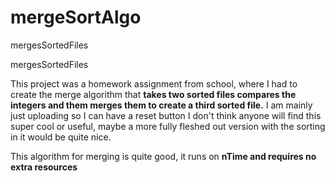 # mergeSortAlgo
mergesSortedFiles

mergesSortedFiles

This project was a homework assignment from school, where I had to create the merge algorithm that **takes two sorted files compares the integers and them merges them to create a third sorted file.**
I am mainly just uploading so I can have a reset button I don't think anyone will find this super cool or useful, maybe a more fully fleshed out version with the sorting in it would be quite nice.

This algorithm for merging is quite good, it runs on **nTime and requires no extra resources**
